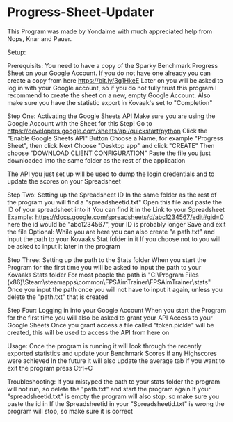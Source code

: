 # Progress-Sheet-Updater
This Program was made by Yondaime with much appreciated help from Nops, Knar and Pauer.

Setup:

Prerequisits:
You need to have a copy of the Sparky Benchmark Progress Sheet on your Google Account. If you do not have one already you can create a copy from here https://bit.ly/3g1HkeE
Later on you will be asked to log in with your Google account, so if you do not fully trust this program I recommend to create the sheet on a new, empty Google Account.
Also make sure you have the statistic export in Kovaak's set to "Completion"

Step One: Activating the Google Sheets API
Make sure you are using the Google Account with the Sheet for this Step!
Go to https://developers.google.com/sheets/api/quickstart/python
Click the "Enable Google Sheets API" Button
Choose a Name, for example "Progress Sheet", then click Next
Choose "Desktop app" and click "CREATE"
Then choose "DOWNLOAD CLIENT CONFIGURATION"
Paste the file you just downloaded into the same folder as the rest of the application

The API you just set up will be used to dump the login credentials and to update the scores on your Spreadsheet

Step Two: Setting up the Spreadsheet ID
In the same folder as the rest of the program you will find a "spreadsheetid.txt"
Open this file and paste the ID of your spreadsheet into it
You can find it in the Link to your Spreadsheet
Example: https://docs.google.com/spreadsheets/d/abc1234567/edit#gid=0 here the id would be "abc1234567", your ID is probably longer
Save and exit the file
Optional:
While you are here you can also create "a path.txt" and input the path to your Kovaaks Stat folder in it
If you choose not to you will be asked to input it later in the program

Step Three: Setting up the path to the Stats folder
When you start the Program for the first time you will be asked to input the path to your Kovaaks Stats folder
For most people the path is "C:\Program Files (x86)\Steam\steamapps\common\FPSAimTrainer\FPSAimTrainer\stats"
Once you input the path once you will not have to input it again, unless you delete the "path.txt" that is created

Step Four: Logging in into your Google Account
When you start the Program for the first time you will also be asked to grant your API Access to your Google Sheets
Once you grant access a file called "token.pickle" will be created, this will be used to access the API from here on


Usage:
Once the program is running it will look through the recently exported statistics and update your Benchmark Scores if any Highscores were achieved
In the future it will also update the average tab
If you want to exit the program press Ctrl+C

Troubleshooting:
If you mistyped the path to your stats folder the program will not run, so delete the "path.txt" and start the program again
If your "spreadsheetid.txt" is empty the program will also stop, so make sure you paste the id in
If the Spreadsheetid in your "Spreadsheetid.txt" is wrong the program will stop, so make sure it is correct
